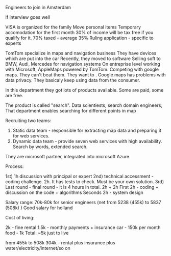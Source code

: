 Engineers to join in Amsterdam

If interview goes well

VISA is organized for the family
Move personal items 
Temporary accomodation for the first month
30% of income will be tax free if you qualify for it.
70% taxed - average 35%
Ruling application - specific to experts

TomTom specialize in maps and navigation business
They have devices which are put into the car
Recently, they moved to software
Selling soft to BMW, Audi, Mercedes for navigation systems
On entreprise level working with Microsoft, 
AppleMaps powered by TomTom.
Competing with google maps. They can't beat them. They want to 
. Google maps has problems with data privacy. They basicaly keep using data from the consumer. 

In this department they got lots of products available. Some are paid, some are free. 

The product is called "search". 
Data scientiests, search domain engineers, 
That department enables searching for different points in map

Recruiting two teams:

1) Static data team - responsible for extracting map data and preparing it for web services.
2) Dynamic data team - provide seven web services with high availability. Search by words, extended search.

They are microsoft partner, integrated into microsoft Azure

Process:

1st) 1h discussion with principal or expert
2nd) technical accessment - coding challenge. 2h. It has tests to check. 
Must be your own solution. 
3rd) Last round - final round - it is 4 hours in total. 2h + 2h
First 2h - coding + discussion on the code + algorithms
Seconds 2h - system design

Salary range:
70k-80k for senior engineers (net from 5238 (455k) to 5837 (508k) )
Good salary for holland

Cost of living:

2k - fine rental
1.5k - monthly payments + insurance
car - 150k per month
food - 1k
Total: 
~5k just to live

from 455k to 508k
304k - rental plus insurance plus water/electricity/internet/so on

